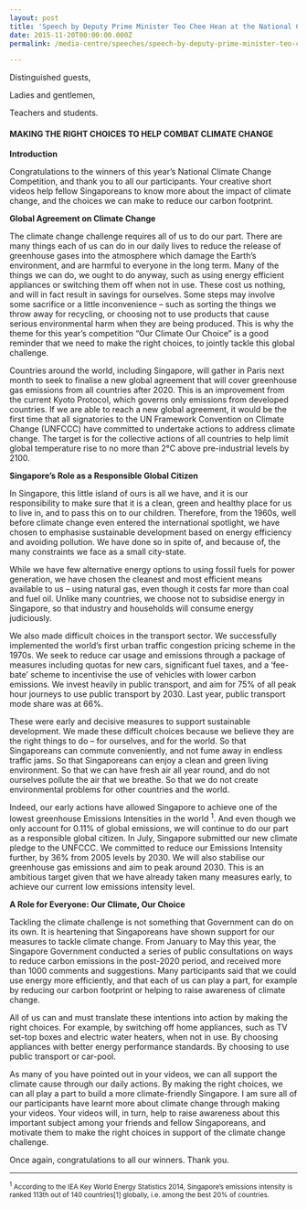 ```yaml
---
layout: post
title: 'Speech by Deputy Prime Minister Teo Chee Hean at the National Climate Change Competition 2015 Prize Award Ceremony on 20 November 2015'
date: 2015-11-20T00:00:00.000Z
permalink: /media-centre/speeches/speech-by-deputy-prime-minister-teo-chee-hean-at-the-national-climate-change-competition-2015-prize-award-ceremony-on-20-november-2015

---
```



Distinguished guests,  

Ladies and gentlemen,  

Teachers and students.   

#### **MAKING THE RIGHT CHOICES TO HELP COMBAT CLIMATE CHANGE**

**Introduction**

Congratulations to the winners of this year’s National Climate Change Competition, and thank you to all our participants.  Your creative short videos help fellow Singaporeans to know more about the impact of climate change, and the choices we can make to reduce our carbon footprint.

**Global Agreement on Climate Change**

The climate change challenge requires all of us to do our part. There are many things each of us can do in our daily lives to reduce the release of greenhouse gases into the atmosphere which damage the Earth’s environment, and are harmful to everyone in the long term. Many of the things we can do, we ought to do anyway, such as using energy efficient appliances or switching them off when not in use. These cost us nothing, and will in fact result in savings for ourselves. Some steps may involve some sacrifice or a little inconvenience – such as sorting the things we throw away for recycling, or choosing not to use products that cause serious environmental harm when they are being produced. This is why the theme for this year’s competition “Our Climate Our Choice” is a good reminder that we need to make the right choices, to jointly tackle this global challenge.

Countries around the world, including Singapore, will gather in Paris next month to seek to finalise a new global agreement that will cover greenhouse gas emissions from all countries after 2020. This is an improvement from the current Kyoto Protocol, which governs only emissions from developed countries. If we are able to reach a new global agreement, it would be the first time that all signatories to the UN Framework Convention on Climate Change (UNFCCC) have committed to undertake actions to address climate change. The target is for the collective actions of all countries to help limit global temperature rise to no more than 2°C above pre-industrial levels by 2100.  

**Singapore’s Role as a Responsible Global Citizen**

In Singapore, this little island of ours is all we have, and it is our responsibility to make sure that it is a clean, green and healthy place for us to live in, and to pass this on to our children. Therefore, from the 1960s, well before climate change even entered the international spotlight, we have chosen to emphasise sustainable development based on energy efficiency and avoiding pollution. We have done so in spite of, and because of, the many constraints we face as a small city-state.

While we have few alternative energy options to using fossil fuels for power generation, we have chosen the cleanest and most efficient means available to us – using natural gas, even though it costs far more than coal and fuel oil.  Unlike many countries, we choose not to subsidise energy in Singapore, so that industry and households will consume energy judiciously.   

We also made difficult choices in the transport sector. We successfully implemented the world’s first urban traffic congestion pricing scheme in the 1970s. We seek to reduce car usage and emissions through a package of measures including quotas for new cars, significant fuel taxes, and a ‘fee-bate’ scheme to incentivise the use of vehicles with lower carbon emissions.  We invest heavily in public transport, and aim for 75% of all peak hour journeys to use public transport by 2030. Last year, public transport mode share was at 66%. 

These were early and decisive measures to support sustainable development. We made these difficult choices because we believe they are the right things to do – for ourselves, and for the world. So that Singaporeans can commute conveniently, and not fume away in endless traffic jams. So that Singaporeans can enjoy a clean and green living environment. So that we can have fresh air all year round, and do not ourselves pollute the air that we breathe. So that we do not create environmental problems for other countries and the world.

Indeed, our early actions have allowed Singapore to achieve one of the lowest greenhouse Emissions Intensities in the world <sup>1</sup>. And even though we only account for 0.11% of global emissions, we will continue to do our part as a responsible global citizen. In July, Singapore submitted our new climate pledge to the UNFCCC.  We committed to reduce our Emissions Intensity further, by 36% from 2005 levels by 2030.  We will also stabilise our greenhouse gas emissions and aim to peak around 2030.  This is an ambitious target given that we have already taken many measures early, to achieve our current low emissions intensity level.

**A Role for Everyone: Our Climate, Our Choice**

Tackling the climate challenge is not something that Government can do on its own. It is heartening that Singaporeans have shown support for our measures to tackle climate change. From January to May this year, the Singapore Government conducted a series of public consultations on ways to reduce carbon emissions in the post-2020 period, and received more than 1000 comments and suggestions.  Many participants said that we could use energy more efficiently, and that each of us can play a part, for example by reducing our carbon footprint or helping to raise awareness of climate change.

All of us can and must translate these intentions into action by making the right choices. For example, by switching off home appliances, such as TV set-top boxes and electric water heaters, when not in use. By choosing appliances with better energy performance standards. By choosing to use public transport or car-pool. 

As many of you have pointed out in your videos, we can all support the climate cause through our daily actions. By making the right choices, we can all play a part to build a more climate-friendly Singapore. I am sure all of our participants have learnt more about climate change through making your videos. Your videos will, in turn, help to raise awareness about this important subject among your friends and fellow Singaporeans, and motivate them to make the right choices in support of the climate change challenge.

Once again, congratulations to all our winners. Thank you.

---

<sub><sup>1</sup> According to the IEA Key World Energy Statistics 2014, Singapore’s emissions intensity is ranked 113th out of 140 countries[1] globally, i.e. among the best 20% of countries.</sub>


